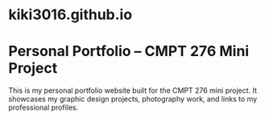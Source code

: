 # kiki3016.github.io
# Personal Portfolio – CMPT 276 Mini Project

This is my personal portfolio website built for the CMPT 276 mini project. It showcases my graphic design projects, photography work, and links to my professional profiles.





